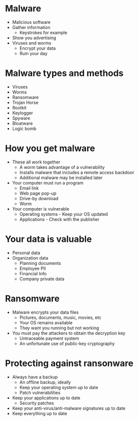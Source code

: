 # Malware
- Malicious software
- Gather information
	- Keystrokes for example
- Show you advertising
- Viruses and worms
	- Encrypt your data
	- Ruin your day
# Malware types and methods
- Viruses
- Worms
- Ransomware
- Trojan Horse
- Rootkit
- Keylogger
- Spyware
- Bloatware
- Logic bomb
# How you get malware
- These all work together
	- A worm takes advantage of a vulnerability
	- Installs malware that includes a remote access backdoor
	- Additional malware may be installed later
- Your computer must run a program
	- Email link
	- Web page pop-up
	- Drive-by download
	- Worm
- Your computer is vulnerable
	- Operating systems - Keep your OS updated
	- Applications - Check with the publisher
# Your data is valuable
- Personal data
- Organization data
	- Planning documents
	- Employee PII
	- Financial Info
	- Company private data
# Ransomware
- Malware encrypts your data files
	- Pictures, documents, music, movies, etc
	- Your OS remains available
	- They want you running but not working
- You must pay the attackers to obtain the decryption key
	- Untraceable payment system
	- An unfortunate use of public-key cryptography
# Protecting against ransonware
- Always have a backup
	- An offline backup, ideally
	- Keep your operating system up to date
	- Patch vulnerabilities
- Keep your applications up to date
	- Security patches
- Keep your anti-virus/anti-malware signatures up to date
- Keep everything up to date